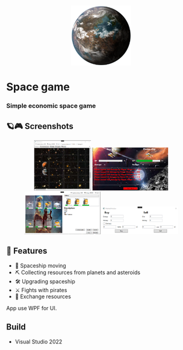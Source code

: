 ﻿<div align="center">

<img width="" src="Space.View/Images/planet2.png"  width=160 height=160  align="center">

</div>

# Space game

### Simple economic space game
## 🪐🎮 Screenshots

<div align="center">
<div>
<img src="Screenshots/map.png" width="30%" />
<img src="Screenshots/battle-dialog.png" width="40%" />
<img src="Screenshots/upgrade-dialog.png" width="40%" />
<img src="Screenshots/market-dialog.png" width="40%" />
</div>
</div>

## 📖 Features

- 🚀 Spaceship moving
- ⛏️ Collecting resources from planets and asteroids
- 🛠 Upgrading spaceship
- ⚔️ Fights with pirates
- 🔄 Exchange resources
  
App use WPF for UI. 
  
## Build
- Visual Studio 2022